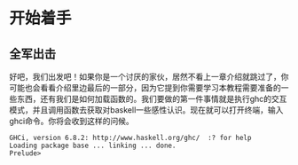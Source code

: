 # 开始着手

## 全军出击

好吧，我们出发吧！如果你是一个讨厌的家伙，居然不看上一章介绍就跳过了，你可能也会看看介绍里边最后的一部分，因为它提到你需要学习本教程需要准备的一些东西，还有我们是如何加载函数的。我们要做的第一件事情就是执行ghc的交互模式，并且调用函数去获取对baskell一些感性认识。现在就可以打开终端，输入ghci命令。你将会收到这样的问候。

```ghci
GHCi, version 6.8.2: http://www.haskell.org/ghc/  :? for help  
Loading package base ... linking ... done.  
Prelude>  
```